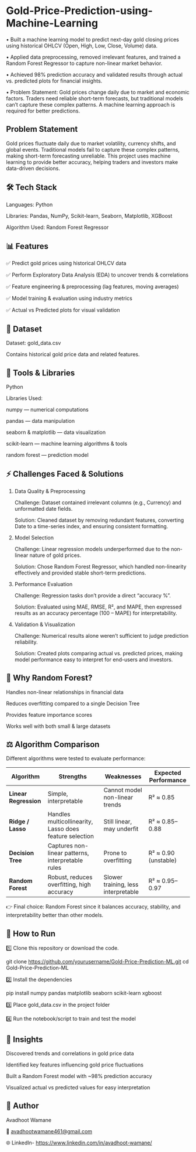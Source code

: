 # Gold-Price-Prediction-using-Machine-Learning
•	Built a machine learning model to predict next-day gold closing prices using historical OHLCV (Open, High, Low, Close, Volume) data. 

•	Applied data preprocessing, removed irrelevant features, and trained a Random Forest Regressor to capture non-linear market behavior.

•	Achieved 98% prediction accuracy and validated results through actual vs. predicted plots for financial insights.

•	Problem Statement: Gold prices change daily due to market and economic factors. Traders need reliable short-term forecasts, but traditional models can’t capture these complex patterns. A machine learning approach is required for better predictions.

## Problem Statement
Gold prices fluctuate daily due to market volatility, currency shifts, and global events.
Traditional models fail to capture these complex patterns, making short-term forecasting unreliable.
This project uses machine learning to provide better accuracy, helping traders and investors make data-driven decisions.


## 🛠 Tech Stack

Languages: Python

Libraries: Pandas, NumPy, Scikit-learn, Seaborn, Matplotlib, XGBoost

Algorithm Used: Random Forest Regressor


## 📊 Features

✅ Predict gold prices using historical OHLCV data

✅ Perform Exploratory Data Analysis (EDA) to uncover trends & correlations

✅ Feature engineering & preprocessing (lag features, moving averages)

✅ Model training & evaluation using industry metrics

✅ Actual vs Predicted plots for visual validation


## 📁 Dataset

Dataset: gold_data.csv

Contains historical gold price data and related features.

## 🧰 Tools & Libraries
Python

Libraries Used:

numpy — numerical computations

pandas — data manipulation

seaborn & matplotlib — data visualization

scikit-learn — machine learning algorithms & tools

random forest — prediction model

## ⚡ Challenges Faced & Solutions

1. Data Quality & Preprocessing

    Challenge: Dataset contained irrelevant columns (e.g., Currency) and unformatted date fields.

    Solution: Cleaned dataset by removing redundant features, converting Date to a time-series index, and ensuring consistent formatting.

2. Model Selection

    Challenge: Linear regression models underperformed due to the non-linear nature of gold prices.

    Solution: Chose Random Forest Regressor, which handled non-linearity effectively and provided stable short-term predictions.

3. Performance Evaluation

    Challenge: Regression tasks don’t provide a direct “accuracy %”.

    Solution: Evaluated using MAE, RMSE, R², and MAPE, then expressed results as an accuracy percentage (100 – MAPE) for interpretability.

4. Validation & Visualization

    Challenge: Numerical results alone weren’t sufficient to judge prediction reliability.

    Solution: Created plots comparing actual vs. predicted prices, making model performance easy to interpret for end-users and investors.
  

## 🤖 Why Random Forest?

Handles non-linear relationships in financial data

Reduces overfitting compared to a single Decision Tree

Provides feature importance scores

Works well with both small & large datasets

## ⚖️ Algorithm Comparison

Different algorithms were tested to evaluate performance:

| Algorithm             | Strengths                                               | Weaknesses                          | Expected Performance |
| --------------------- | ------------------------------------------------------- | ----------------------------------- | -------------------- |
| **Linear Regression** | Simple, interpretable                                   | Cannot model non-linear trends      | R² ≈ 0.85            |
| **Ridge / Lasso**     | Handles multicollinearity, Lasso does feature selection | Still linear, may underfit          | R² ≈ 0.85–0.88       |
| **Decision Tree**     | Captures non-linear patterns, interpretable rules       | Prone to overfitting                | R² ≈ 0.90 (unstable) |
| **Random Forest**     | Robust, reduces overfitting, high accuracy              | Slower training, less interpretable | R² ≈ 0.95–0.97       |



👉 Final choice: Random Forest since it balances accuracy, stability, and interpretability better than other models.


## 🚀 How to Run

1️⃣ Clone this repository or download the code.

git clone https://github.com/yourusername/Gold-Price-Prediction-ML.git
cd Gold-Price-Prediction-ML


2️⃣ Install the dependencies

pip install numpy pandas matplotlib seaborn scikit-learn xgboost

3️⃣ Place gold_data.csv in the project folder

4️⃣ Run the notebook/script to train and test the model


## 📌 Insights

Discovered trends and correlations in gold price data

Identified key features influencing gold price fluctuations

Built a Random Forest model with ~98% prediction accuracy

Visualized actual vs predicted values for easy interpretation


## 👤 Author

Avadhoot Wamane

📧 avadhootwamane461@gmail.com 

🌐 LinkedIn- https://www.linkedin.com/in/avadhoot-wamane/

